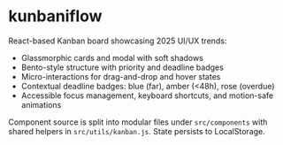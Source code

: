 # kunbaniflow

React-based Kanban board showcasing 2025 UI/UX trends:
- Glassmorphic cards and modal with soft shadows
- Bento-style structure with priority and deadline badges
- Micro-interactions for drag-and-drop and hover states
- Contextual deadline badges: blue (far), amber (<48h), rose (overdue)
- Accessible focus management, keyboard shortcuts, and motion-safe animations

Component source is split into modular files under `src/components` with shared helpers in `src/utils/kanban.js`. State persists to LocalStorage.

